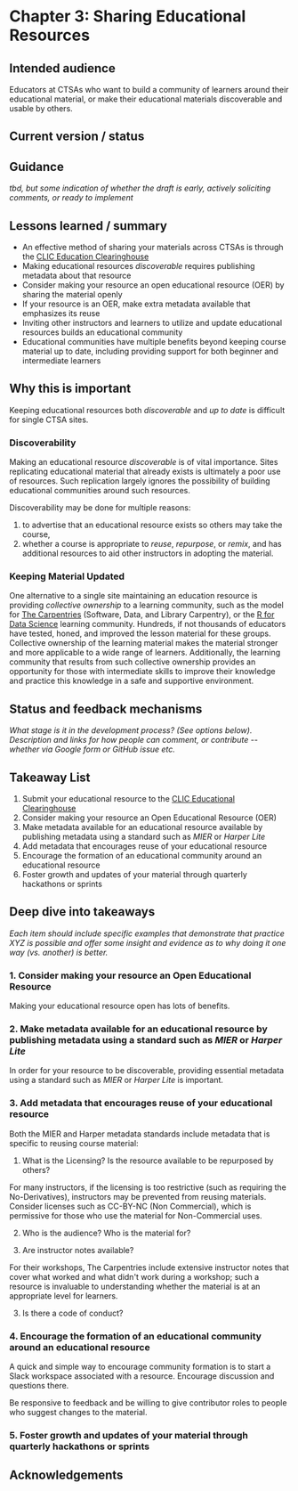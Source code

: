 # Chapter 3: Sharing Educational Resources

## Intended audience	

Educators at CTSAs who want to build a community of learners around their educational material, or make their educational materials discoverable and usable by others.

## Current version / status	



## Guidance 

*tbd, but some indication of whether the draft is early, actively soliciting comments, or ready to implement*

## Lessons learned / summary	

- An effective method of sharing your materials across CTSAs is through the [CLIC Education Clearinghouse](https://clic-ctsa.org/education)
- Making educational resources *discoverable* requires publishing metadata about that resource
- Consider making your resource an open educational resource (OER) by sharing the material openly
- If your resource is an OER, make extra metadata available that emphasizes its reuse
- Inviting other instructors and learners to utilize and update educational resources builds an educational community
- Educational communities have multiple benefits beyond keeping course material up to date, including providing support for both beginner and intermediate learners

## Why this is important	

Keeping educational resources both *discoverable* and *up to date* is difficult for single CTSA sites.

### Discoverability

Making an educational resource *discoverable* is of vital importance. Sites replicating educational material that already exists is ultimately a poor use of resources. Such replication largely ignores the possibility of building educational communities around such resources.

Discoverability may be done for multiple reasons: 

1. to advertise that an educational resource exists so others may take the course, 
2. whether a course is appropriate to *reuse*, *repurpose*, or *remix*, and has additional resources to aid other instructors in adopting the material.

### Keeping Material Updated

One alternative to a single site maintaining an education resource is providing *collective ownership* to a learning community, such as the model for [The Carpentries](http://carpentries.org/) (Software, Data, and Library Carpentry), or the [R for Data Science](https://www.rfordatasci.com/) learning community. Hundreds, if not thousands of educators have tested, honed, and improved the lesson material for these groups. Collective ownership of the learning material makes the material stronger and more applicable to a wide range of learners. Additionally, the learning community that results from such collective ownership provides an opportunity for those with intermediate skills to improve their knowledge and practice this knowledge in a safe and supportive environment. 

## Status and feedback mechanisms	

*What stage is it in the development process? (See options below). Description and links for how people can comment, or contribute -- whether via Google form or GitHub issue etc.*

## Takeaway List	

1. Submit your educational resource to the [CLIC Educational Clearinghouse](https://clic-ctsa.org/education)
2. Consider making your resource an Open Educational Resource (OER)
3. Make metadata available for an educational resource available by publishing metadata using a standard such as *MIER* or *Harper Lite*
4. Add metadata that encourages reuse of your educational resource
5. Encourage the formation of an educational community around an educational resource 
6. Foster growth and updates of your material through quarterly hackathons or sprints

## Deep dive into takeaways	

*Each item should include specific examples that demonstrate that practice XYZ is possible and offer some insight and evidence as to why doing it one way (vs. another) is better.*

### 1. Consider making your resource an Open Educational Resource

Making your educational resource open has lots of benefits. 

### 2. Make metadata available for an educational resource by publishing metadata using a standard such as *MIER* or *Harper Lite*

In order for your resource to be discoverable, providing essential metadata using a standard such as *MIER* or *Harper Lite* is important.

### 3. Add metadata that encourages reuse of your educational resource

Both the MIER and Harper metadata standards include metadata that is specific to reusing course material:

1. What is the Licensing? Is the resource available to be repurposed by others?

For many instructors, if the licensing is too restrictive (such as requiring the No-Derivatives), instructors may be prevented from reusing materials. Consider licenses such as CC-BY-NC (Non Commercial), which is permissive for those who use the material for Non-Commercial uses.

2. Who is the audience? Who is the material for?

2. Are instructor notes available? 

For their workshops, The Carpentries include extensive instructor notes that cover what worked and what didn't work during a workshop; such a resource is invaluable to understanding whether the material is at an appropriate level for learners.
 
3. Is there a code of conduct? 

### 4. Encourage the formation of an educational community around an educational resource 

A quick and simple way to encourage community formation is to start a Slack workspace associated with a resource. Encourage discussion and questions there.

Be responsive to feedback and be willing to give contributor roles to people who suggest changes to the material.

### 5. Foster growth and updates of your material through quarterly hackathons or sprints


## Acknowledgements

